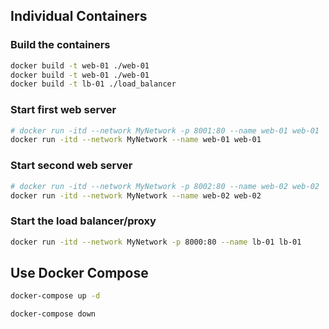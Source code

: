 
## Individual Containers
### Build the containers
```bash
docker build -t web-01 ./web-01
docker build -t web-01 ./web-01
docker build -t lb-01 ./load_balancer
```

### Start first web server
```bash
# docker run -itd --network MyNetwork -p 8001:80 --name web-01 web-01
docker run -itd --network MyNetwork --name web-01 web-01
```

### Start second web server
```bash
# docker run -itd --network MyNetwork -p 8002:80 --name web-02 web-02
docker run -itd --network MyNetwork --name web-02 web-02
```

### Start the load balancer/proxy
```bash
docker run -itd --network MyNetwork -p 8000:80 --name lb-01 lb-01
```

## Use Docker Compose
```bash
docker-compose up -d
```

```bash
docker-compose down
```